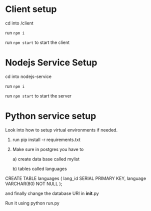# Client setup
cd into /client

run `npm i`

run `npm start` to start the client


# Nodejs Service Setup
cd into nodejs-service

run `npm i`

run `npm start` to start the server

# Python service setup
Look into how to setup virtual environments if needed.

1) run pip install -r requirements.txt
2) Make sure in postgres you have to
   
    a) create data base called mylist
  
    b) tables called languages

CREATE TABLE languages (
    lang_id SERIAL PRIMARY KEY,
    language VARCHAR(80) NOT NULL
);

and finally change the database URI in __init__.py

Run it using python run.py
